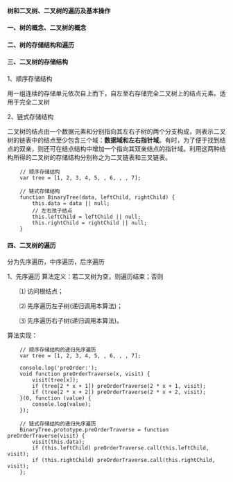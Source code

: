 #### 树和二叉树、二叉树的遍历及基本操作

#### 一、树的概念、二叉树的概念

#### 二、树的存储结构和遍历

#### 三、二叉树的存储结构

1、顺序存储结构

用一组连续的存储单元依次自上而下，自左至右存储完全二叉树上的结点元素。适用于完全二叉树

2、链式存储结构

二叉树的结点由一个数据元素和分别指向其左右子树的两个分支构成，则表示二叉树的链表中的结点至少包含三个域：**数据域和左右指针域**。有时，为了便于找到结点的双亲，则还可在结点结构中增加一个指向其双亲结点的指针域。利用这两种结构所得的二叉树的存储结构分别称之为二叉链表和三叉链表。

```
	// 顺序存储结构
    var tree = [1, 2, 3, 4, 5, , 6, , , 7];

    // 链式存储结构
    function BinaryTree(data, leftChild, rightChild) {
        this.data = data || null;
        // 左右孩子结点
        this.leftChild = leftChild || null;
        this.rightChild = rightChild || null;
    }
```



#### 四、二叉树的遍历

分为先序遍历，中序遍历，后序遍历

1、先序遍历
算法定义：若二叉树为空，则遍历结束；否则

　　⑴ 访问根结点；

　　⑵ 先序遍历左子树(递归调用本算法)；

　　⑶ 先序遍历右子树(递归调用本算法)。

算法实现：

```
	// 顺序存储结构的递归先序遍历
    var tree = [1, 2, 3, 4, 5, , 6, , , 7];

    console.log('preOrder:');
    void function preOrderTraverse(x, visit) {
        visit(tree[x]);
        if (tree[2 * x + 1]) preOrderTraverse(2 * x + 1, visit);
        if (tree[2 * x + 2]) preOrderTraverse(2 * x + 2, visit);
    }(0, function (value) {
        console.log(value);
    });

    // 链式存储结构的递归先序遍历
    BinaryTree.prototype.preOrderTraverse = function preOrderTraverse(visit) {
        visit(this.data);
        if (this.leftChild) preOrderTraverse.call(this.leftChild, visit);
        if (this.rightChild) preOrderTraverse.call(this.rightChild, visit);
    };
```

